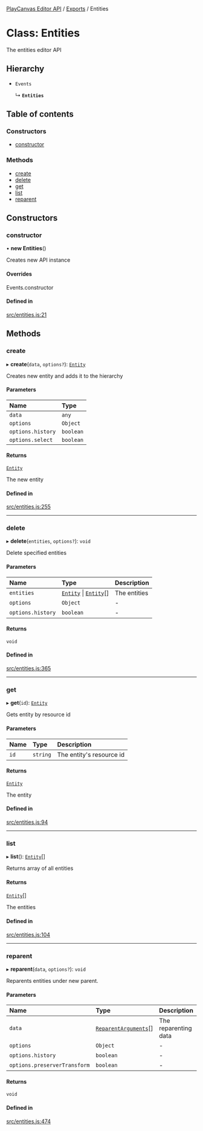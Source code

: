 [PlayCanvas Editor API](../README.md) / [Exports](../modules.md) / Entities

# Class: Entities

The entities editor API

## Hierarchy

- `Events`

  ↳ **`Entities`**

## Table of contents

### Constructors

- [constructor](Entities.md#constructor)

### Methods

- [create](Entities.md#create)
- [delete](Entities.md#delete)
- [get](Entities.md#get)
- [list](Entities.md#list)
- [reparent](Entities.md#reparent)

## Constructors

### constructor

• **new Entities**()

Creates new API instance

#### Overrides

Events.constructor

#### Defined in

[src/entities.js:21](https://github.com/playcanvas/editor-api/blob/022e512/src/entities.js#L21)

## Methods

### create

▸ **create**(`data`, `options?`): [`Entity`](Entity.md)

Creates new entity and adds it to the hierarchy

#### Parameters

| Name | Type |
| :------ | :------ |
| `data` | `any` |
| `options` | `Object` |
| `options.history` | `boolean` |
| `options.select` | `boolean` |

#### Returns

[`Entity`](Entity.md)

The new entity

#### Defined in

[src/entities.js:255](https://github.com/playcanvas/editor-api/blob/022e512/src/entities.js#L255)

___

### delete

▸ **delete**(`entities`, `options?`): `void`

Delete specified entities

#### Parameters

| Name | Type | Description |
| :------ | :------ | :------ |
| `entities` | [`Entity`](Entity.md) \| [`Entity`](Entity.md)[] | The entities |
| `options` | `Object` | - |
| `options.history` | `boolean` | - |

#### Returns

`void`

#### Defined in

[src/entities.js:365](https://github.com/playcanvas/editor-api/blob/022e512/src/entities.js#L365)

___

### get

▸ **get**(`id`): [`Entity`](Entity.md)

Gets entity by resource id

#### Parameters

| Name | Type | Description |
| :------ | :------ | :------ |
| `id` | `string` | The entity's resource id |

#### Returns

[`Entity`](Entity.md)

The entity

#### Defined in

[src/entities.js:94](https://github.com/playcanvas/editor-api/blob/022e512/src/entities.js#L94)

___

### list

▸ **list**(): [`Entity`](Entity.md)[]

Returns array of all entities

#### Returns

[`Entity`](Entity.md)[]

The entities

#### Defined in

[src/entities.js:104](https://github.com/playcanvas/editor-api/blob/022e512/src/entities.js#L104)

___

### reparent

▸ **reparent**(`data`, `options?`): `void`

Reparents entities under new parent.

#### Parameters

| Name | Type | Description |
| :------ | :------ | :------ |
| `data` | [`ReparentArguments`](../interfaces/ReparentArguments.md)[] | The reparenting data |
| `options` | `Object` | - |
| `options.history` | `boolean` | - |
| `options.preserverTransform` | `boolean` | - |

#### Returns

`void`

#### Defined in

[src/entities.js:474](https://github.com/playcanvas/editor-api/blob/022e512/src/entities.js#L474)
